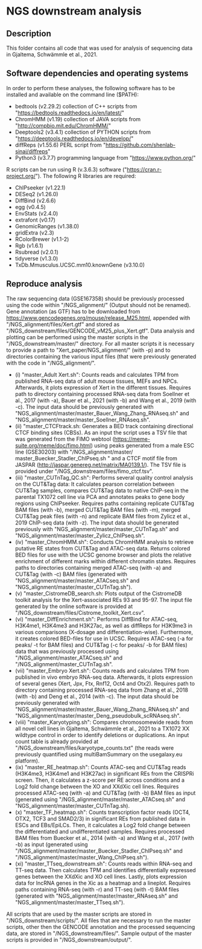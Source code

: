 # NGS downstream analysis

## Description
This folder contains all code that was used for analysis of sequencing data in Gjaltema, Schwämmle et al., 2021. 

## Software dependencies and operating systems
In order to perform these analyses, the following software has to be installed and available on the command line ($PATH):
- bedtools (v2.29.2) collection of C++ scripts from "https://bedtools.readthedocs.io/en/latest/"
- ChromHMM (v1.19) collection of JAVA scripts from "http://compbio.mit.edu/ChromHMM/"
- Deeptools2 (v3.4.1) collection of PYTHON scripts from "https://deeptools.readthedocs.io/en/develop/"
- diffReps (v1.55.6) PERL script from "https://github.com/shenlab-sinai/diffreps"
- Python3 (v3.7.7) programming language from "https://www.python.org/"

R scripts can be run using R (v.3.6.3) software ("https://cran.r-project.org/"). The following R libraries are required:
- ChIPseeker (v1.22.1)
- DESeq2 (v1.26.0)
- DiffBind (v2.6.6)
- egg (v0.4.5)
- EnvStats (v2.4.0)
- extrafont (v0.17)
- GenomicRanges (v1.38.0)
- gridExtra (v2.3)
- RColorBrewer (v1.1-2)
- Rgb (v1.6.1)
- Rsubread (v2.0.1)
- tidyverse (v1.3.0)
- TxDb.Mmusculus.UCSC.mm10.knownGene (v3.10.0)


## Reproduce analysis
The raw sequencing data (GSE167358) should be previously processed using the code within "/NGS_alignment/" (Output should not be renamed). Gene annotation (as GTF) has to be downloaded from https://www.gencodegenes.org/mouse/release_M25.html, appended with "/NGS_alignment/files/Xert.gtf" and stored as "/NGS_downstream/files/GENCODE_vM25_plus_Xert.gtf".
Data analysis and plotting can be performed using the master scripts in the "/NGS_downstream/master/" directory. For all master scripts it is necessary to provide a path to "Xert_paper/NGS_alignment/" (with -p) and to directories containing the various input files (that were previously generated with the code in "/NGS_alignment/".

- (i)    "master_Adult Xert.sh": Counts reads and calculates TPM from published RNA-seq data of adult mouse tissues, MEFs and NPCs. Afterwards, it plots expression of Xert in the different tissues. Requires path to directory containing processed RNA-seq data from Soellner et al., 2017 (with -a), Bauer et al., 2021 (with -b) and Wang et al., 2019 (with -c). The input data should be previously generated with "NGS_alignment/master/master_Bauer_Wang_Zhang_RNAseq.sh" and "NGS_alignment/master/master_Soellner_RNAseq.sh". 
- (ii)   "master_CTCFtrack.sh: Generates a BED track containing directional CTCF binding sites (CBSs). As an input the script uses a TSV file that was generated from the FIMO webtool (https://meme-suite.org/meme/doc/fimo.html) using peaks generated from a male ESC line (GSE30203) with "/NGS_alignment/master/
master_Buecker_Stadler_ChIPseq.sh " and a CTCF motif file from JASPAR (http://jaspar.genereg.net/matrix/MA0139.1/). The TSV file is provided under "/NGS_downstream/files/fimo_ctcf.tsv". 
- (iii)  "master_CUTnTag_QC.sh": Performs several quality control analysis on the CUT&Tag data: It calculates pearson correlation between CUT&Tag samples, compares CUT&Tag data to native ChIP-seq in the parental TX1072 cell line via PCA and annotates peaks to gene body regions using ChIPseeker. Requires paths containing replicate CUT&Tag BAM files (with -b), merged CUT&Tag BAM files (with -m), merged CUT&Tag peak files (with -n) and replicate BAM files from Zylicz et al., 2019 ChIP-seq data (with -z). The input data should be generated previously with "NGS_alignment/master/master_CUTnTag.sh" and "NGS_alignment/master/master_Zylicz_ChIPseq.sh".
- (iv)   "master_ChromHMM.sh": Conducts ChromHMM analysis to retrieve putative RE states from CUT&Tag and ATAC-seq data. Returns colored BED files for use with the UCSC genome browser and plots the relative enrichment of different marks within different chromatin states. Requires paths to directories containing merged ATAC-seq (with -a) and CUT&Tag (with -c) BAM files (generated with "NGS_alignment/master/master_ATACseq.sh" and "NGS_alignment/master/master_CUTnTag.sh").
- (v)    "master_CistromeDB_search.sh: Plots output of the CistromeDB toolkit analysis for the Xert-associated REs 93 and 95-97. The input file generated by the online software is provided at "/NGS_downstream/files/Cistrome_toolkit_Xert.csv". 
- (vi)   "master_DiffEnrichment.sh": Performs DiffBind for ATAC-seq, H3K4me1, H3K4me3 and H3K27ac, as well as diffReps for H3K9me3 in various comparisons (X-dosage and differentiation-wise). Furthermore, it creates colored BED-files for use in UCSC. Requires ATAC-seq (-a for peaks/ -t for BAM files) and CUT&Tag (-c for peaks/ -b for BAM files) data that was previously processed using "/NGS_alignment/master_ATACseq.sh" and "/NGS_alignment/master_CUTnTag.sh".
- (vii)  "master_Embryo Xert.sh": Counts reads and calculates TPM from published in vivo embryo RNA-seq data. Afterwards, it plots expression of several genes (Xert, Jpx, Ftx, Rnf12, Oct4 and Otx2). Requires path to directory containing processed RNA-seq data from Zhang et al., 2018 (with -b) and Deng et al., 2014 (with -c). The input data should be previously generated with "NGS_alignment/master/master_Bauer_Wang_Zhang_RNAseq.sh" and "NGS_alignment/master/master_Deng_pseudobulk_scRNAseq.sh". 
- (viii) "master_Karyotyping.sh": Compares chromosomewide reads from all novel cell lines in Gjaltema, Schwämmle et al., 2021 to a TX1072 XX wildtype control in order to identify deletions or duplications. An input count table is already provided at "/NGS_downstream/files/karyotype_counts.txt" (the reads were previously quantified using multiBamSummary on the usegalaxy.eu platform). 
- (ix)   "master_RE_heatmap.sh": Counts ATAC-seq and CUT&Tag reads (H3K4me3, H3K4me1 and H3K27ac) in significant REs from the CRISPRi screen. Then, it calculates a z-score per RE across conditions and a Log2 fold change between the XO and XXdXic cell lines. Requires processed ATAC-seq (with -a) and CUT&Tag (with -b) BAM files as input (generated using "/NGS_alignment/master/master_ATACseq.sh" and "NGS_alignment/master/master_CUTnTag.sh).
- (x)    "master_TF_heatmap.sh": Counts transcription factor reads (OCT4, OTX2, TCF3 and SMAD2/3) in significant REs from published data in ESCs and EBs/EpiLCs. Then, it calculates a Log2 fold change between the differentiated and undifferentiated samples. Requires processed BAM files from Buecker et al., 2014 (with -a) and Wang et al., 2017 (with -b) as input (generated using "/NGS_alignment/master/master_Buecker_Stadler_ChIPseq.sh" and "/NGS_alignment/master/master_Wang_ChIPseq.sh").
- (xi)   "master_TTseq_downstream.sh": Counts reads within RNA-seq and TT-seq data. Then calculates TPM and identifies differentially expressed genes between the XXdXic and XO cell lines. Lastly, plots expression data for lncRNA genes in the Xic as a heatmap and a lineplot. Requires paths containing RNA-seq (with -r) and TT-seq (with -t) BAM files (generated with "NGS_alignment/master/master_RNAseq.sh" and "NGS_alignment/master/master_TTseq.sh").



All scripts that are used by the master scripts are stored in "/NGS_downstream/scripts/". All files that are necessary to run the master scripts, other then the GENCODE annotation and the processed sequencing data, are stored in "/NGS_downstream/files/". Sample output of the master scripts is provided in "/NGS_downstream/output/". 
